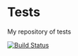 # Tests
My repository of tests

[![Build Status](https://travis-ci.com/paulo-werneck/pod-testes.svg?branch=master)](https://travis-ci.com/paulo-werneck/pod-testes)
